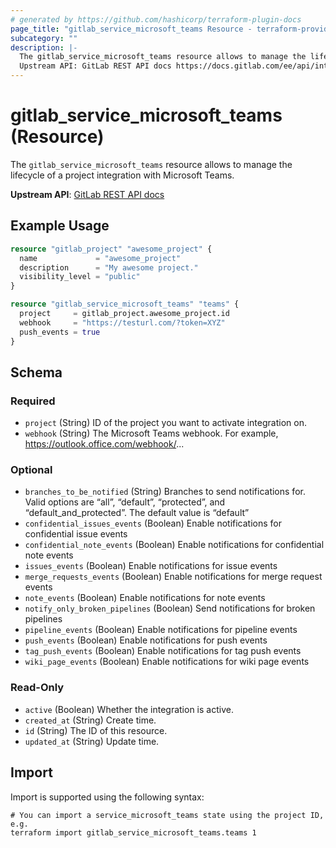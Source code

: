 ```yaml
---
# generated by https://github.com/hashicorp/terraform-plugin-docs
page_title: "gitlab_service_microsoft_teams Resource - terraform-provider-gitlab"
subcategory: ""
description: |-
  The gitlab_service_microsoft_teams resource allows to manage the lifecycle of a project integration with Microsoft Teams.
  Upstream API: GitLab REST API docs https://docs.gitlab.com/ee/api/integrations.html#microsoft-teams
---
```


# gitlab_service_microsoft_teams (Resource)

The `gitlab_service_microsoft_teams` resource allows to manage the lifecycle of a project integration with Microsoft Teams.

**Upstream API**: [GitLab REST API docs](https://docs.gitlab.com/ee/api/integrations.html#microsoft-teams)

## Example Usage

```terraform
resource "gitlab_project" "awesome_project" {
  name             = "awesome_project"
  description      = "My awesome project."
  visibility_level = "public"
}

resource "gitlab_service_microsoft_teams" "teams" {
  project     = gitlab_project.awesome_project.id
  webhook     = "https://testurl.com/?token=XYZ"
  push_events = true
}
```

<!-- schema generated by tfplugindocs -->
## Schema

### Required

- `project` (String) ID of the project you want to activate integration on.
- `webhook` (String) The Microsoft Teams webhook. For example, https://outlook.office.com/webhook/...

### Optional

- `branches_to_be_notified` (String) Branches to send notifications for. Valid options are “all”, “default”, “protected”, and “default_and_protected”. The default value is “default”
- `confidential_issues_events` (Boolean) Enable notifications for confidential issue events
- `confidential_note_events` (Boolean) Enable notifications for confidential note events
- `issues_events` (Boolean) Enable notifications for issue events
- `merge_requests_events` (Boolean) Enable notifications for merge request events
- `note_events` (Boolean) Enable notifications for note events
- `notify_only_broken_pipelines` (Boolean) Send notifications for broken pipelines
- `pipeline_events` (Boolean) Enable notifications for pipeline events
- `push_events` (Boolean) Enable notifications for push events
- `tag_push_events` (Boolean) Enable notifications for tag push events
- `wiki_page_events` (Boolean) Enable notifications for wiki page events

### Read-Only

- `active` (Boolean) Whether the integration is active.
- `created_at` (String) Create time.
- `id` (String) The ID of this resource.
- `updated_at` (String) Update time.

## Import

Import is supported using the following syntax:

```shell
# You can import a service_microsoft_teams state using the project ID, e.g.
terraform import gitlab_service_microsoft_teams.teams 1
```
